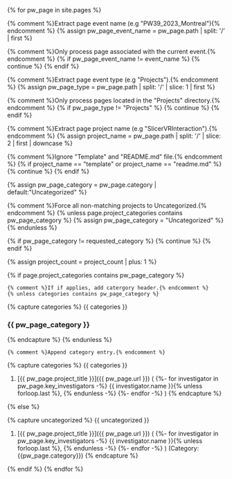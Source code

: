 <!--   _includes/project_generate_category.md
         event_name ..........: {{ event_name }}
         project_count .......: {{ project_count }}
         requested_category ..: {{ requested_category }}
-->

{% for pw_page in site.pages %}

  {% comment %}Extract page event name (e.g "PW39_2023_Montreal"){% endcomment %}
  {% assign pw_page_event_name = pw_page.path | split: '/' | first %}

  {% comment %}Only process page associated with the current event.{% endcomment %}
  {% if pw_page_event_name != event_name %}
    {% continue %}
  {% endif %}

  {% comment %}Extract page event type (e.g "Projects").{% endcomment %}
  {% assign pw_page_type = pw_page.path | split: '/' | slice: 1 | first %}

  {% comment %}Only process pages located in the "Projects" directory.{% endcomment %}
  {% if pw_page_type != "Projects" %}
    {% continue %}
  {% endif %}

  {% comment %}Extract page project name (e.g "SlicerVRInteraction").{% endcomment %}
  {% assign project_name = pw_page.path | split: '/' | slice: 2 | first | downcase %}

  {% comment %}Ignore "Template" and "README.md" file.{% endcomment %}
  {% if project_name == "template" or project_name == "readme.md" %}
    {% continue %}
  {% endif %}

  {% assign pw_page_category = pw_page.category | default:"Uncategorized" %}
  
  {% comment %}Force all non-matching projects to Uncategorized.{% endcomment %}
  {% unless page.project_categories contains pw_page_category %}
    {% assign pw_page_category = "Uncategorized" %}
  {% endunless %}

  {% if pw_page_category != requested_category %}
    {% continue %}
  {% endif %}

  {% assign project_count = project_count | plus: 1 %}

  {% if page.project_categories contains pw_page_category %}

    {% comment %}If if applies, add catergory header.{% endcomment %}
    {% unless categories contains pw_page_category %}
{% capture categories %}
{{ categories }}
### {{ pw_page_category }}
{% endcapture %}
      {% endunless %}

    {% comment %}Append category entry.{% endcomment %}
{% capture categories %}
{{ categories }}
1. [{{ pw_page.project_title }}]({{ pw_page.url }}) (
{%- for investigator in pw_page.key_investigators -%}
    {{ investigator.name }}{% unless forloop.last %}, {% endunless -%}
{%- endfor -%}
)
{% endcapture %}

  {% else %}

{% capture uncategorized %}
{{ uncategorized }}
1. [{{ pw_page.project_title }}]({{ pw_page.url }}) (
{%- for investigator in pw_page.key_investigators -%}
    {{ investigator.name }}{% unless forloop.last %}, {% endunless -%}
{%- endfor -%}
) (Category: {{pw_page.category}})
{% endcapture %}

  {% endif %}
{% endfor %}

